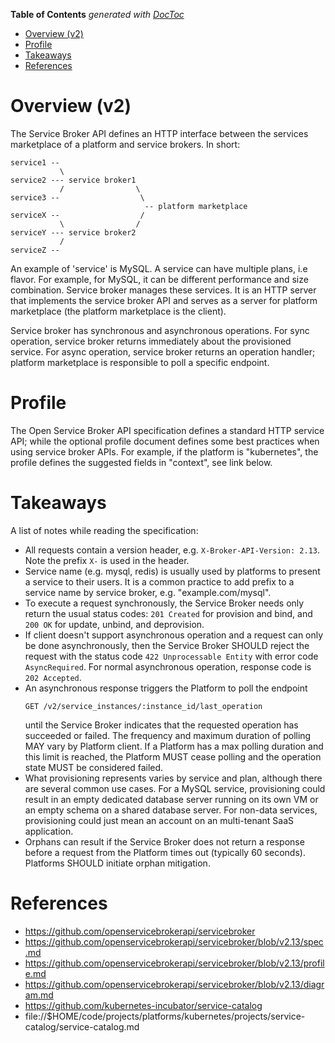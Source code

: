 <!-- START doctoc generated TOC please keep comment here to allow auto update -->
<!-- DON'T EDIT THIS SECTION, INSTEAD RE-RUN doctoc TO UPDATE -->
**Table of Contents**  *generated with [DocToc](https://github.com/thlorenz/doctoc)*

- [Overview (v2)](#overview-v2)
- [Profile](#profile)
- [Takeaways](#takeaways)
- [References](#references)

<!-- END doctoc generated TOC please keep comment here to allow auto update -->

# Overview (v2)

The Service Broker API defines an HTTP interface between the services marketplace of a platform and
service brokers. In short:

```
service1 --
           \
service2 --- service broker1
           /                \
service3 --                  \
                              -- platform marketplace
serviceX --                  /
           \                /
serviceY --- service broker2
           /
serviceZ --
```

An example of 'service' is MySQL. A service can have multiple plans, i.e flavor. For example, for
MySQL, it can be different performance and size combination. Service broker manages these services.
It is an HTTP server that implements the service broker API and serves as a server for platform
marketplace (the platform marketplace is the client).

Service broker has synchronous and asynchronous operations. For sync operation, service broker
returns immediately about the provisioned service. For async operation, service broker returns an
operation handler; platform marketplace is responsible to poll a specific endpoint.

# Profile

The Open Service Broker API specification defines a standard HTTP service API; while the optional
profile document defines some best practices when using service broker APIs. For example, if the
platform is "kubernetes", the profile defines the suggested fields in "context", see link below.

# Takeaways

A list of notes while reading the specification:

- All requests contain a version header, e.g. `X-Broker-API-Version: 2.13`. Note the prefix `X-` is
  used in the header.
- Service name (e.g. mysql, redis) is usually used by platforms to present a service to their users.
  It is a common practice to add prefix to a service name by service broker, e.g. "example.com/mysql".
- To execute a request synchronously, the Service Broker needs only return the usual status codes:
  `201 Created` for provision and bind, and `200 OK` for update, unbind, and deprovision.
- If client doesn't support asynchronous operation and a request can only be done asynchronously,
  then the Service Broker SHOULD reject the request with the status code `422 Unprocessable Entity`
  with error code `AsyncRequired`. For normal asynchronous operation, response code is `202 Accepted`.
- An asynchronous response triggers the Platform to poll the endpoint
  ```
  GET /v2/service_instances/:instance_id/last_operation
  ```
  until the Service Broker indicates that the requested operation has succeeded or failed. The
  frequency and maximum duration of polling MAY vary by Platform client. If a Platform  has a max
  polling duration and this limit is reached, the Platform MUST cease polling and the operation
  state MUST be considered failed.
- What provisioning represents varies by service and plan, although there are several common use
  cases. For a MySQL service, provisioning could result in an empty dedicated database server running
  on its own VM or an empty schema on a shared database server. For non-data services, provisioning
  could just mean an account on an multi-tenant SaaS application.
- Orphans can result if the Service Broker does not return a response before a request from the
  Platform times out (typically 60 seconds). Platforms SHOULD initiate orphan mitigation.

# References
- https://github.com/openservicebrokerapi/servicebroker
- https://github.com/openservicebrokerapi/servicebroker/blob/v2.13/spec.md
- https://github.com/openservicebrokerapi/servicebroker/blob/v2.13/profile.md
- https://github.com/openservicebrokerapi/servicebroker/blob/v2.13/diagram.md
- https://github.com/kubernetes-incubator/service-catalog
- file://$HOME/code/projects/platforms/kubernetes/projects/service-catalog/service-catalog.md
